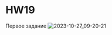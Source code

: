 # HW19
Первое задание 
![2023-10-27_09-20-21](https://github.com/ushakovp/HW19/assets/10615585/dae323fe-ad85-43bb-b9ae-1cd33c8ce6ba)
